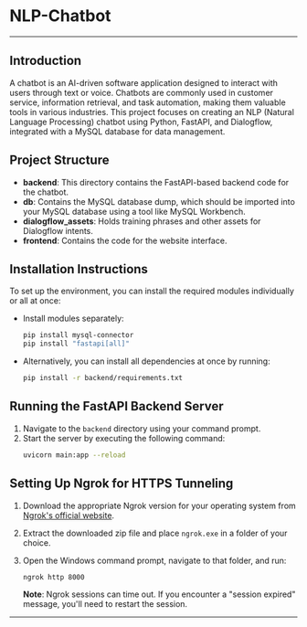 # NLP-Chatbot
---

## Introduction

A chatbot is an AI-driven software application designed to interact with users through text or voice. Chatbots are commonly used in customer service, information retrieval, and task automation, making them valuable tools in various industries. This project focuses on creating an NLP (Natural Language Processing) chatbot using Python, FastAPI, and Dialogflow, integrated with a MySQL database for data management.

## Project Structure

- **backend**: This directory contains the FastAPI-based backend code for the chatbot.
- **db**: Contains the MySQL database dump, which should be imported into your MySQL database using a tool like MySQL Workbench.
- **dialogflow_assets**: Holds training phrases and other assets for Dialogflow intents.
- **frontend**: Contains the code for the website interface.

## Installation Instructions

To set up the environment, you can install the required modules individually or all at once:

- Install modules separately:
  ```bash
  pip install mysql-connector
  pip install "fastapi[all]"
  ```

- Alternatively, you can install all dependencies at once by running:
  ```bash
  pip install -r backend/requirements.txt
  ```

## Running the FastAPI Backend Server

1. Navigate to the `backend` directory using your command prompt.
2. Start the server by executing the following command:
   ```bash
   uvicorn main:app --reload
   ```

## Setting Up Ngrok for HTTPS Tunneling

1. Download the appropriate Ngrok version for your operating system from [Ngrok's official website](https://ngrok.com/download).
2. Extract the downloaded zip file and place `ngrok.exe` in a folder of your choice.
3. Open the Windows command prompt, navigate to that folder, and run:
   ```bash
   ngrok http 8000
   ```

   **Note**: Ngrok sessions can time out. If you encounter a "session expired" message, you'll need to restart the session.

---
